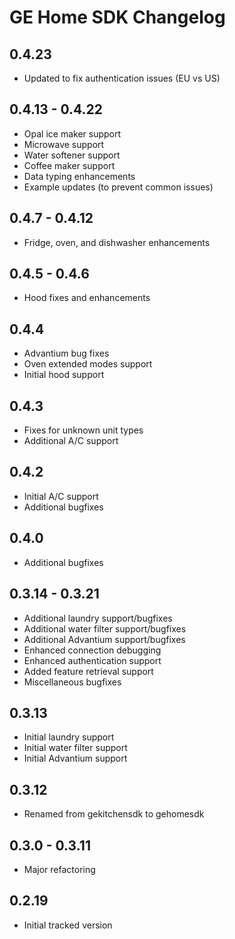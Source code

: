 # GE Home SDK Changelog

## 0.4.23

- Updated to fix authentication issues (EU vs US)

## 0.4.13 - 0.4.22

- Opal ice maker support
- Microwave support
- Water softener support
- Coffee maker support
- Data typing enhancements
- Example updates (to prevent common issues)

## 0.4.7 - 0.4.12

- Fridge, oven, and dishwasher enhancements

## 0.4.5 - 0.4.6

- Hood fixes and enhancements

## 0.4.4

- Advantium bug fixes
- Oven extended modes support
- Initial hood support

## 0.4.3

- Fixes for unknown unit types
- Additional A/C support

## 0.4.2

- Initial A/C support
- Additional bugfixes

## 0.4.0

- Additional bugfixes

## 0.3.14 - 0.3.21

- Additional laundry support/bugfixes
- Additional water filter support/bugfixes
- Additional Advantium support/bugfixes
- Enhanced connection debugging
- Enhanced authentication support
- Added feature retrieval support
- Miscellaneous bugfixes

## 0.3.13

- Initial laundry support
- Initial water filter support
- Initial Advantium support

## 0.3.12

- Renamed from gekitchensdk to gehomesdk

## 0.3.0 - 0.3.11

- Major refactoring

## 0.2.19

- Initial tracked version